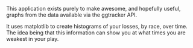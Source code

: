 This application exists purely to make awesome, and hopefully useful, graphs from the data available via the ggtracker API.

It uses matplotlib to create histograms of your losses, by race, over time.  The idea being that this information can show you at what times you are weakest in your play.
